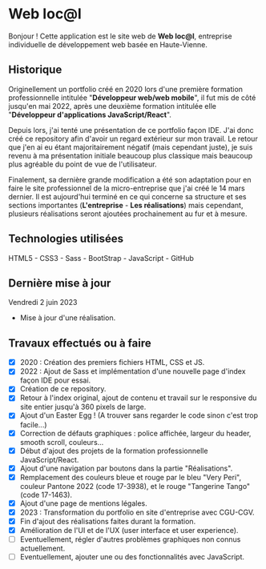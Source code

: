 # Web loc@l
Bonjour ! Cette application est le site web de **Web loc@l**, entreprise individuelle de développement web basée en Haute-Vienne.

## Historique
Originellement un portfolio créé en 2020 lors d'une première formation professionnelle intitulée "**Développeur web/web mobile**", il fut mis de côté jusqu'en mai 2022, après une deuxième formation intitulée elle "**Développeur d'applications JavaScript/React**".

Depuis lors, j'ai tenté une présentation de ce portfolio façon IDE. J'ai donc créé ce repository afin d'avoir un regard extérieur sur mon travail. Le retour que j'en ai eu étant majoritairement négatif (mais cependant juste), je suis revenu à ma présentation initiale beaucoup plus classique mais beaucoup plus agréable du point de vue de l'utilisateur.

Finalement, sa dernière grande modification a été son adaptation pour en faire le site professionnel de la micro-entreprise que j'ai créé le 14 mars dernier. Il est aujourd'hui terminé en ce qui concerne sa structure et ses sections importantes (**L'entreprise** - **Les réalisations**) mais cependant, plusieurs réalisations seront ajoutées prochainement au fur et à mesure.

## Technologies utilisées
HTML5 - CSS3 - Sass - BootStrap - JavaScript - GitHub

## Dernière mise à jour
Vendredi 2 juin 2023
- Mise à jour d'une réalisation.

## Travaux effectués ou à faire
- [x] 2020 : Création des premiers fichiers HTML, CSS et JS.
- [x] 2022 : Ajout de Sass et implémentation d'une nouvelle page d'index façon IDE pour essai.
- [x] Création de ce repository.
- [x] Retour à l'index original, ajout de contenu et travail sur le responsive du site entier jusqu'à 360 pixels de large.
- [x] Ajout d'un Easter Egg ! (A trouver sans regarder le code sinon c'est trop facile...)
- [x] Correction de défauts graphiques : police affichée, largeur du header, smooth scroll, couleurs...
- [x] Début d'ajout des projets de la formation professionnelle JavaScript/React.
- [x] Ajout d'une navigation par boutons dans la partie "Réalisations".
- [x] Remplacement des couleurs bleue et rouge par le bleu "Very Peri", couleur Pantone 2022 (code 17-3938), et le rouge "Tangerine Tango" (code 17-1463).
- [x] Ajout d'une page de mentions légales.
- [x] 2023 : Transformation du portfolio en site d'entreprise avec CGU-CGV.
- [x] Fin d'ajout des réalisations faites durant la formation.
- [x] Amélioration de l'UI et de l'UX (user interface et user experience).
- [ ] Eventuellement, régler d'autres problèmes graphiques non connus actuellement.
- [ ] Eventuellement, ajouter une ou des fonctionnalités avec JavaScript.